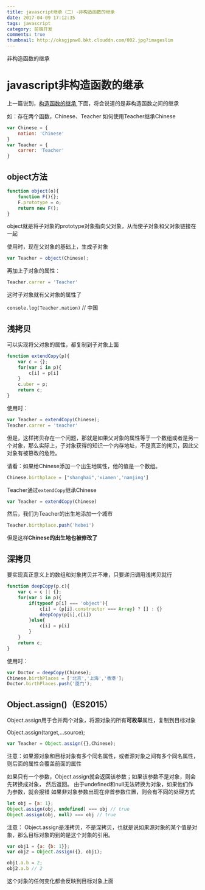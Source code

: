 ```yaml
---
title: javascript继承（二）-非构造函数的继承
date: 2017-04-09 17:12:35
tags: javascript
category: 前端开发
comments: true
thumbnail: http://oksgjpnw8.bkt.clouddn.com/002.jpg?imageslim
---
```


非构造函数的继承

<!--more-->

# javascript非构造函数的继承

上一篇说到，[构造函数的继承](http://wpetpanda.com/2017/04/09/javascript%E7%BB%A7%E6%89%BF/),下面，将会说道的是非构造函数之间的继承

如：存在两个函数，Chinese、Teacher  如何使用Teacher继承Chinese

````javascript
var Chinese = {
    nation: 'Chinese'
}
var Teacher = {
    carrer: 'Teacher'
}
````

## object方法

````javascript
function object(o){
    function F(){};
    F.prototype = o;
    return new F();
}
````

object就是将子对象的prototype对象指向父对象，从而使子对象和父对象链接在一起

使用时，现在父对象的基础上，生成子对象

````javascript
var Teacher = object(Chinese);
````

再加上子对象的属性：

````javascript
Teacher.carrer = 'Teacher'
````

这时子对象就有父对象的属性了

`console.log(Teacher.nation)` // 中国

## 浅拷贝

可以实现将父对象的属性，都复制到子对象上面

````javascript
function extendCopy(p){
    var c = {};
    for(var i in p){
        c[i] = p[i]
    }
    c.uber = p;
    return c;
}
````

使用时：

````javascript
var Teacher = extendCopy(Chinese);
Teacher.carrer = 'teacher'
````

但是，这样拷贝存在一个问题，那就是如果父对象的属性等于一个数组或者是另一个对象，那么实际上，子对象获得的知识一个内存地址，不是真正的拷贝，因此父对象有被篡改的危险。

请看：如果给Chinese添加一个出生地属性，他的值是一个数组。

````javascript
Chinese.birthplace = ["shanghai",'xiamen','namjing']
````

Teacher通过`extendCopy`继承Chinese

````javascript
var Teacher = extendCopy(Chinese)
````

然后，我们为Teacher的出生地添加一个城市

````javascript
Teacher.birthplace.push('hebei')
````

但是这样**Chinese的出生地也被修改了**

## 深拷贝

要实现真正意义上的数组和对象拷贝并不难，只要递归调用浅拷贝就行

````javascript
function deepCopy(p,c){
    var c = c || {};
    for(var i in p){
        if(typeof p[i] === 'object'){
            c[i] = (p[i].constructor === Array) ? [] : {}
            deepCopy(p[i],c[i])
        }else{
            c[i] = p[i]
        }
    }
    return c;
}
````

使用时：

````javascript
var Doctor = deepCopy(Chinese);
Chinese.birthPlaces = ['北京','上海','香港'];
Doctor.birthPlaces.push('厦门');
````

## Object.assign()（ES2015）

Object.assign用于合并两个对象，将源对象的所有**可枚举**属性，复制到目标对象

Object.assign(target,...source);

````javascript
var Teacher = Object.assign({},Chinese);
````

注意：如果源对象和目标对象有多个同名属性，或者源对象之间有多个同名属性，则后面的属性会覆盖前面的属性 

如果只有一个参数，Object.assign就会返回该参数；如果该参数不是对象，则会先转换成对象， 然后返回。
由于undefined和null无法转换为对象，如果他们作为参数，就会报错
如果非对象参数出现在非首参数位置，则会有不同的处理方式

````javascript
let obj = {a: 1};
Object.assign(obj, undefined) === obj // true
Object.assign(obj, null) === obj // true
````

注意： Object.assign是浅拷贝，不是深拷贝，也就是说如果源对象的某个值是对象，那么目标对象的到的是这个对象的引用。

````javascript
var obj1 = {a: {b: 1}};
var obj2 = Object.assign({}, obj1);

obj1.a.b = 2;
obj2.a.b // 2
````

这个对象的任何变化都会反映到目标对象上面
